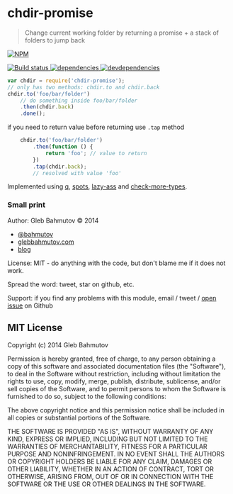 # chdir-promise

> Change current working folder by returning a promise + a stack of folders to jump back

[![NPM][chdir-promise-icon] ][chdir-promise-url]

[![Build status][chdir-promise-ci-image] ][chdir-promise-ci-url]
[![dependencies][chdir-promise-dependencies-image] ][chdir-promise-dependencies-url]
[![devdependencies][chdir-promise-devdependencies-image] ][chdir-promise-devdependencies-url]

```js
var chdir = require('chdir-promise');
// only has two methods: chdir.to and chdir.back
chdir.to('foo/bar/folder')
    // do something inside foo/bar/folder
    .then(chdir.back)
    .done();
```

if you need to return value before returning use `.tap` method

```js
    chdir.to('foo/bar/folder')
        .then(function () {
            return 'foo'; // value to return
        })
        .tap(chdir.back);
        // resolved with value 'foo'
```

Implemented using [q][q], [spots][spots], [lazy-ass][lazy-ass] and [check-more-types][check-more-types].

[q]: https://www.npmjs.com/package/q
[spots]: https://www.npmjs.com/package/spots
[lazy-ass]: https://www.npmjs.com/package/lazy-ass
[check-more-types]: https://www.npmjs.com/package/check-more-types

### Small print

Author: Gleb Bahmutov &copy; 2014

* [@bahmutov](https://twitter.com/bahmutov)
* [glebbahmutov.com](http://glebbahmutov.com)
* [blog](http://bahmutov.calepin.co/)

License: MIT - do anything with the code, but don't blame me if it does not work.

Spread the word: tweet, star on github, etc.

Support: if you find any problems with this module, email / tweet /
[open issue](https://github.com/bahmutov/chdir-promise/issues?state=open) on Github

## MIT License

Copyright (c) 2014 Gleb Bahmutov

Permission is hereby granted, free of charge, to any person
obtaining a copy of this software and associated documentation
files (the "Software"), to deal in the Software without
restriction, including without limitation the rights to use,
copy, modify, merge, publish, distribute, sublicense, and/or sell
copies of the Software, and to permit persons to whom the
Software is furnished to do so, subject to the following
conditions:

The above copyright notice and this permission notice shall be
included in all copies or substantial portions of the Software.

THE SOFTWARE IS PROVIDED "AS IS", WITHOUT WARRANTY OF ANY KIND,
EXPRESS OR IMPLIED, INCLUDING BUT NOT LIMITED TO THE WARRANTIES
OF MERCHANTABILITY, FITNESS FOR A PARTICULAR PURPOSE AND
NONINFRINGEMENT. IN NO EVENT SHALL THE AUTHORS OR COPYRIGHT
HOLDERS BE LIABLE FOR ANY CLAIM, DAMAGES OR OTHER LIABILITY,
WHETHER IN AN ACTION OF CONTRACT, TORT OR OTHERWISE, ARISING
FROM, OUT OF OR IN CONNECTION WITH THE SOFTWARE OR THE USE OR
OTHER DEALINGS IN THE SOFTWARE.

[chdir-promise-icon]: https://nodei.co/npm/chdir-promise.png?downloads=true
[chdir-promise-url]: https://npmjs.org/package/chdir-promise
[chdir-promise-ci-image]: https://travis-ci.org/bahmutov/chdir-promise.png?branch=master
[chdir-promise-ci-url]: https://travis-ci.org/bahmutov/chdir-promise
[chdir-promise-dependencies-image]: https://david-dm.org/bahmutov/chdir-promise.png
[chdir-promise-dependencies-url]: https://david-dm.org/bahmutov/chdir-promise
[chdir-promise-devdependencies-image]: https://david-dm.org/bahmutov/chdir-promise/dev-status.png
[chdir-promise-devdependencies-url]: https://david-dm.org/bahmutov/chdir-promise#info=devDependencies
